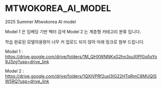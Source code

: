 # MTWOKOREA_AI_MODEL
 2025 Summer Mtwokorea AI model 

Model 1 은 임베딩 기반 벡터 검색
Model 2 는 계층형 카테고리 분류 입니다.

학습 완료된 모델의용량이 너무 커 업로드 되지 않아 아래 링크로 첨부 드립니다.

Model 1 : https://drive.google.com/drive/folders/1M_QHXWNNKxG2hn3suXlPfGq5sYo9J3zg?usp=drive_link

Model 2 : https://drive.google.com/drive/folders/1QXlVPRf2uxl3lG22HTqRmC8MUQISW5RQ?usp=drive_link

